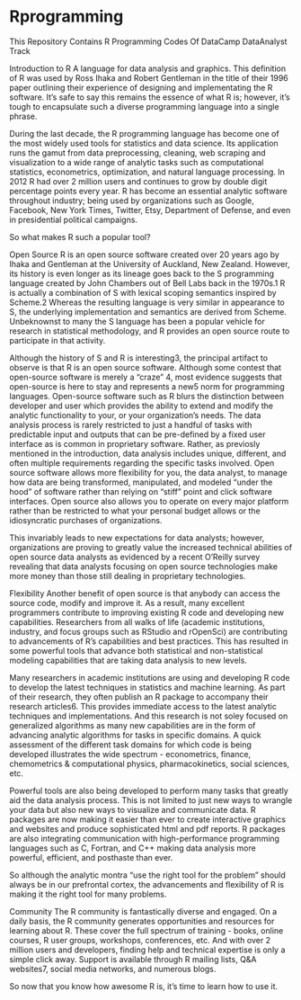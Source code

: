 # Rprogramming
This Repository Contains R Programming Codes Of DataCamp DataAnalyst Track

Introduction to R
A language for data analysis and graphics. This definition of R was used by Ross Ihaka and Robert Gentleman in the title of their 1996 paper outlining their experience of designing and implementating the R software. It’s safe to say this remains the essence of what R is; however, it’s tough to encapsulate such a diverse programming language into a single phrase.

During the last decade, the R programming language has become one of the most widely used tools for statistics and data science. Its application runs the gamut from data preprocessing, cleaning, web scraping and visualization to a wide range of analytic tasks such as computational statistics, econometrics, optimization, and natural language processing. In 2012 R had over 2 million users and continues to grow by double digit percentage points every year. R has become an essential analytic software throughout industry; being used by organizations such as Google, Facebook, New York Times, Twitter, Etsy, Department of Defense, and even in presidential political campaigns.

So what makes R such a popular tool?

Open Source
R is an open source software created over 20 years ago by Ihaka and Gentleman at the University of Auckland, New Zealand. However, its history is even longer as its lineage goes back to the S programming language created by John Chambers out of Bell Labs back in the 1970s.1 R is actually a combination of S with lexical scoping semantics inspired by Scheme.2 Whereas the resulting language is very similar in appearance to S, the underlying implementation and semantics are derived from Scheme. Unbeknownst to many the S language has been a popular vehicle for research in statistical methodology, and R provides an open source route to participate in that activity.

Although the history of S and R is interesting3, the principal artifact to observe is that R is an open source software. Although some contest that open-source software is merely a “craze” 4, most evidence suggests that open-source is here to stay and represents a new5 norm for programming languages. Open-source software such as R blurs the distinction between developer and user which provides the ability to extend and modify the analytic functionality to your, or your organization’s needs. The data analysis process is rarely restricted to just a handful of tasks with predictable input and outputs that can be pre-defined by a fixed user interface as is common in proprietary software. Rather, as previosly mentioned in the introduction, data analysis includes unique, different, and often multiple requirements regarding the specific tasks involved. Open source software allows more flexibility for you, the data analyst, to manage how data are being transformed, manipulated, and modeled “under the hood” of software rather than relying on “stiff” point and click software interfaces. Open source also allows you to operate on every major platform rather than be restricted to what your personal budget allows or the idiosyncratic purchases of organizations.

This invariably leads to new expectations for data analysts; however, organizations are proving to greatly value the increased technical abilities of open source data analysts as evidenced by a recent O’Reilly survey revealing that data analysts focusing on open source technologies make more money than those still dealing in proprietary technologies.

Flexibility
Another benefit of open source is that anybody can access the source code, modify and improve it. As a result, many excellent programmers contribute to improving existing R code and developing new capabilities. Researchers from all walks of life (academic institutions, industry, and focus groups such as RStudio and rOpenSci) are contributing to advancements of R’s capabilities and best practices. This has resulted in some powerful tools that advance both statistical and non-statistical modeling capabilities that are taking data analysis to new levels.

Many researchers in academic institutions are using and developing R code to develop the latest techniques in statistics and machine learning. As part of their research, they often publish an R package to accompany their research articles6. This provides immediate access to the latest analytic techniques and implementations. And this research is not soley focused on generalized algorithms as many new capabilities are in the form of advancing analytic algorithms for tasks in specific domains. A quick assessment of the different task domains for which code is being developed illustrates the wide spectrum - econometrics, finance, chemometrics & computational physics, pharmacokinetics, social sciences, etc.

Powerful tools are also being developed to perform many tasks that greatly aid the data analysis process. This is not limited to just new ways to wrangle your data but also new ways to visualize and communicate data. R packages are now making it easier than ever to create interactive graphics and websites and produce sophisticated html and pdf reports. R packages are also integrating communication with high-performance programming languages such as C, Fortran, and C++ making data analysis more powerful, efficient, and posthaste than ever.

So although the analytic montra “use the right tool for the problem” should always be in our prefrontal cortex, the advancements and flexibility of R is making it the right tool for many problems.

Community
The R community is fantastically diverse and engaged. On a daily basis, the R community generates opportunities and resources for learning about R. These cover the full spectrum of training - books, online courses, R user groups, workshops, conferences, etc. And with over 2 million users and developers, finding help and technical expertise is only a simple click away. Support is available through R mailing lists, Q&A websites7, social media networks, and numerous blogs.

So now that you know how awesome R is, it’s time to learn how to use it.
